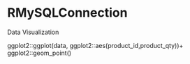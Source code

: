 # RMySQLConnection

Data Visualization

ggplot2::ggplot(data, ggplot2::aes(product_id,product_qty))+ ggplot2::geom_point()
